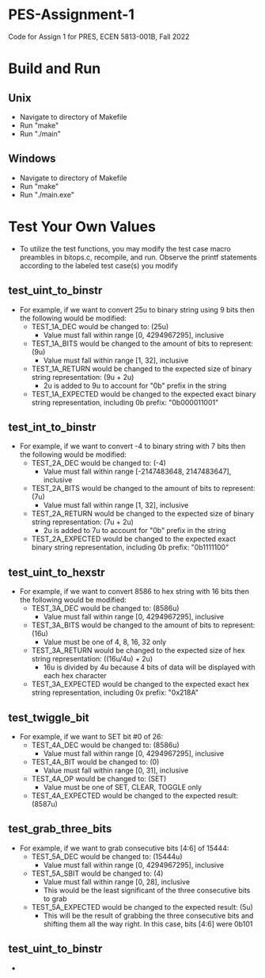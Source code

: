 # PES-Assignment-1
 Code for Assign 1 for PRES, ECEN 5813-001B, Fall 2022

# Build and Run

## Unix
- Navigate to directory of Makefile
- Run "make"
- Run "./main"

## Windows
- Navigate to directory of Makefile
- Run "make"
- Run "./main.exe"

# Test Your Own Values

- To utilize the test functions, you may modify the test case macro preambles in bitops.c, recompile, and run. Observe the printf statements according to the labeled test case(s) you modify

## test_uint_to_binstr

- For example, if we want to convert 25u to binary string using 9 bits then the following would be modified:
	- TEST_1A_DEC would be changed to: (25u)
		- Value must fall within range [0, 4294967295], inclusive
	- TEST_1A_BITS would be changed to the amount of bits to represent: (9u)
		- Value must fall within range [1, 32], inclusive
	- TEST_1A_RETURN would be changed to the expected size of binary string representation: (9u + 2u)
		- 2u is added to 9u to account for "0b" prefix in the string
	- TEST_1A_EXPECTED would be changed to the expected exact binary string representation, including 0b prefix: "0b000011001"

## test_int_to_binstr

- For example, if we want to convert -4 to binary string with 7 bits then the following would be modified:
	- TEST_2A_DEC would be changed to: (-4)
		- Value must fall within range [-2147483648, 2147483647], inclusive
	- TEST_2A_BITS would be changed to the amount of bits to represent: (7u)
		- Value must fall within range [1, 32], inclusive
	- TEST_2A_RETURN would be changed to the expected size of binary string representation: (7u + 2u)
		- 2u is added to 7u to account for "0b" prefix in the string
	- TEST_2A_EXPECTED would be changed to the expected exact binary string representation, including 0b prefix: "0b1111100"

## test_uint_to_hexstr

- For example, if we want to convert 8586 to hex string with 16 bits then the following would be modified:
	- TEST_3A_DEC would be changed to: (8586u)
		- Value must fall within range [0, 4294967295], inclusive
	- TEST_3A_BITS would be changed to the amount of bits to represent: (16u)
		- Value must be one of 4, 8, 16, 32 only
	- TEST_3A_RETURN would be changed to the expected size of hex string representation: ((16u/4u) + 2u)
		- 16u is divided by 4u because 4 bits of data will be displayed with each hex character
	- TEST_3A_EXPECTED would be changed to the expected exact hex string representation, including 0x prefix: "0x218A"

## test_twiggle_bit

- For example, if we want to SET bit #0 of 26:
	- TEST_4A_DEC would be changed to: (8586u)
		- Value must fall within range [0, 4294967295], inclusive
	- TEST_4A_BIT would be changed to: (0)
		- Value must fall within range [0, 31], inclusive
	- TEST_4A_OP would be changed to: (SET)
		- Value must be one of SET, CLEAR, TOGGLE only
	- TEST_4A_EXPECTED would be changed to the expected result: (8587u)

## test_grab_three_bits

- For example, if we want to grab consecutive bits [4:6] of 15444:
	- TEST_5A_DEC would be changed to: (15444u)
		- Value must fall within range [0, 4294967295], inclusive
	- TEST_5A_SBIT would be changed to: (4)
		- Value must fall within range [0, 28], inclusive
		- This would be the least significant of the three consecutive bits to grab
	- TEST_5A_EXPECTED would be changed to the expected result: (5u)
		- This will be the result of grabbing the three consecutive bits and shifting them all the way right. In this case, bits [4:6] were 0b101

## test_uint_to_binstr

- 

